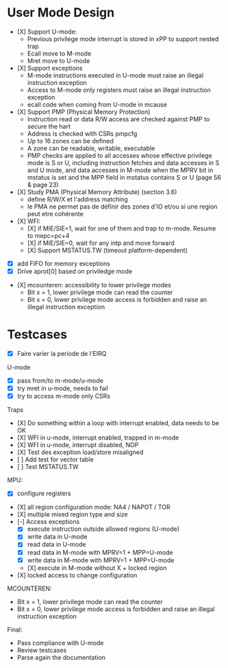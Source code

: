 # User Mode Design

- [X] Support U-mode:
    - Previous privilege mode interrupt is stored in xPP to support nested trap
    - Ecall move to M-mode
    - Mret move to U-mode
- [X] Support exceptions
    - M-mode instructions executed in U-mode must raise an illegal instruction exception
    - Access to M-mode only registers must raise an illegal instruction exception
    - ecall code when coming from U-mode in mcause
- [X] Support PMP (Physical Memory Protection)
    - Instruction read or data R/W access are checked against PMP to secure the hart
    - Address is checked with CSRs pmpcfg
    - Up to 16 zones can be defined
    - A zone can be readable, writable, executable
    - PMP checks are applied to all accesses whose effective privilege mode is S or U, including
      instruction fetches and data accesses in S and U mode, and data accesses in M-mode when the
      MPRV bit in mstatus is set and the MPP field in mstatus contains S or U (page 56 & page 23)
- [X] Study PMA (Physical Memory Attribute) (section 3.6)
    - define R/W/X et l'address matching
    - le PMA ne permet pas de définir des zones d'IO et/ou si une region peut etre cohérente
- [X] WFI:
    - [X] if MIE/SIE=1, wait for one of them and trap to m-mode. Resume to mepc=pc+4
    - [X] if MIE/SIE=0, wait for any intp and move forward
    - [X] Support MSTATUS.TW (timeout platform-dependent)
- [X] add FIFO for memory exceptions
- [X] Drive aprot[0] based on priviledge mode
- [X] mcounteren: accessibility to lower privilege modes
    - Bit x = 1, lower privilege mode can read the counter
    - Bit x = 0, lower privilege mode access is forbidden and raise an illegal instruction exception

# Testcases

- [X] Faire varier la periode de l'EIRQ

U-mode
- [X] pass from/to m-mode/u-mode
- [X] try mret in u-mode, needs to fail
- [X] try to access m-mode only CSRs

Traps
- [X] Do something within a loop with interrupt enabled, data needs to be OK
- [X] WFI in u-mode, interrupt enabled, trapped in m-mode
- [X] WFI in u-mode, interrupt disabled, NOP
- [X] Test des exception load/store misaligned
- [ ] Add test for vector table
- [ ] Test MSTATUS.TW

MPU:
- [X] configure registers
- [X] all region configuration mode: NA4 / NAPOT / TOR
- [X] multiple mixed region type and size
- [-] Access exceptions
    - [X] execute instruction outside allowed regions (U-mode)
    - [X] write data in U-mode
    - [X] read data in U-mode
    - [X] read data in M-mode with MPRV=1 + MPP=U-mode
    - [X] write data in M-mode with MPRV=1 + MPP=U-mode
    - [X] execute in M-mode without X + locked region
- [X] locked access to change configuration

MCOUNTEREN:
- Bit x = 1, lower privilege mode can read the counter
- Bit x = 0, lower privilege mode access is forbidden and raise an illegal instruction exception

Final:
- Pass compliance with U-mode
- Review testcases
- Parse again the documentation
